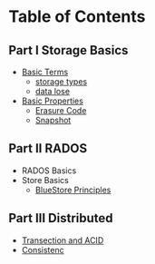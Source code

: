 # Table of Contents
## Part I Storage Basics
- [Basic Terms](/2019/basic_terms.md)
  - [storage types](/2019/store_types.md)
  - [data lose](/2019/data_lose.md)
- [Basic Properties](2019/basic_properties.md)
  - [Erasure Code](/2019/erasure_code.md)
  - [Snapshot](/2019/snap.md)

## Part II RADOS
- RADOS Basics
- Store Basics
  - [BlueStore Principles](2019/bluestore_principles.md)

## Part III Distributed
- [Transection and ACID](/dist/acid.md)
- [Consistenc](/dist/consistency.md)
